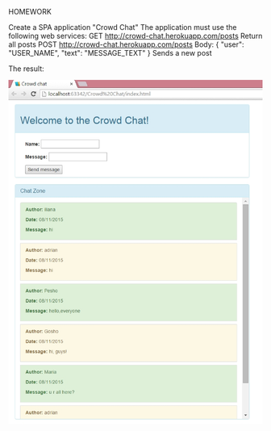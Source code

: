 HOMEWORK

Create a SPA application "Crowd Chat"
The application must use the following web services:
GET http://crowd-chat.herokuapp.com/posts
Return all posts
POST http://crowd-chat.herokuapp.com/posts
Body: { 
"user": "USER_NAME", 
"text": "MESSAGE_TEXT"
}
Sends a new post

The result:

<img src="images/crowd-chat.jpg" />
